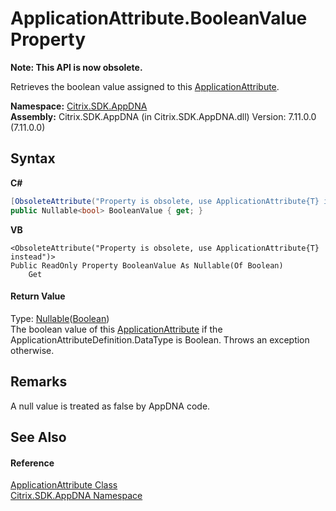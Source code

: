 # ApplicationAttribute.BooleanValue Property 
 

**Note: This API is now obsolete.**

Retrieves the boolean value assigned to this <a href="f773bd8d-2e45-6317-674a-4e122ddd2890">ApplicationAttribute</a>.

**Namespace:**&nbsp;[Citrix.SDK.AppDNA](index.md)<br />**Assembly:**&nbsp;Citrix.SDK.AppDNA (in Citrix.SDK.AppDNA.dll) Version: 7.11.0.0 (7.11.0.0)

## Syntax

**C#**
```csharp
[ObsoleteAttribute("Property is obsolete, use ApplicationAttribute{T} instead")]
public Nullable<bool> BooleanValue { get; }
```

**VB**
```vbnet
<ObsoleteAttribute("Property is obsolete, use ApplicationAttribute{T} instead")>
Public ReadOnly Property BooleanValue As Nullable(Of Boolean)
	Get
```


#### Return Value
Type: <a href="http://msdn2.microsoft.com/en-us/library/b3h38hb0" target="_blank">Nullable</a>(<a href="http://msdn2.microsoft.com/en-us/library/a28wyd50" target="_blank">Boolean</a>)<br />The boolean value of this <a href="f773bd8d-2e45-6317-674a-4e122ddd2890">ApplicationAttribute</a> if the ApplicationAttributeDefinition.DataType is Boolean. Throws an exception otherwise.

## Remarks
A null value is treated as false by AppDNA code.

## See Also


#### Reference
<a href="f773bd8d-2e45-6317-674a-4e122ddd2890">ApplicationAttribute Class</a><br /><a href="fe2d265b-410b-8b11-1eb4-a790e0b062bf">Citrix.SDK.AppDNA Namespace</a><br />